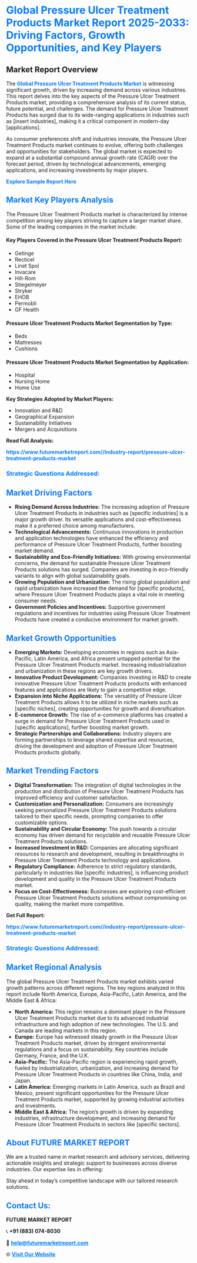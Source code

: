<h1 style="color: #007BFF;">Global Pressure Ulcer Treatment Products Market Report 2025-2033: Driving Factors, Growth Opportunities, and Key Players</h1>

<section id="overview">
<h2>Market Report Overview</h2>
<p>The <a href="https://www.futuremarketreport.com//industry-report/pressure-ulcer-treatment-products-market" style="color: #007BFF; text-decoration: none;"><strong>Global Pressure Ulcer Treatment Products Market</strong></a> is witnessing significant growth, driven by increasing demand across various industries. This report delves into the key aspects of the Pressure Ulcer Treatment Products market, providing a comprehensive analysis of its current status, future potential, and challenges. The demand for Pressure Ulcer Treatment Products has surged due to its wide-ranging applications in industries such as [insert industries], making it a critical component in modern-day [applications].</p>
<p>As consumer preferences shift and industries innovate, the Pressure Ulcer Treatment Products market continues to evolve, offering both challenges and opportunities for stakeholders. The global market is expected to expand at a substantial compound annual growth rate (CAGR) over the forecast period, driven by technological advancements, emerging applications, and increasing investments by major players.</p>
</section>

<section id="overview">
<p><a href="https://www.futuremarketreport.com//request-sample/reportId=55229" style="color: #007BFF; text-decoration: none;"><strong>Explore Sample Report Here</strong></a></p>
</section>

<section id="key-players">
<h2 style="color: #007BFF;">Market Key Players Analysis</h2>
<p>The Pressure Ulcer Treatment Products market is characterized by intense competition among key players striving to capture a larger market share. Some of the leading companies in the market include:</p>
<h4>Key Players Covered in the Pressure Ulcer Treatment Products Report:</h4>
<ul><li>Getinge</li><li>Recticel</li><li>Linet Spol</li><li>Invacare</li><li>Hill-Rom</li><li>Stiegelmeyer</li><li>Stryker</li><li>EHOB</li><li>Permobli</li><li>GF Health</li></ul>
<h4>Pressure Ulcer Treatment Products Market Segmentation by Type:</h4>
<ul><li>Beds</li><li>Mattresses</li><li>Cushions</li></ul>

<h4>Pressure Ulcer Treatment Products Market Segmentation by Application:</h4>
<ul><li>Hospital</li><li>Nursing Home</li><li>Home Use</li></ul>
<p><strong>Key Strategies Adopted by Market Players:</strong></p>
<ul>
<li>Innovation and R&D</li>
<li>Geographical Expansion</li>
<li>Sustainability Initiatives</li>
<li>Mergers and Acquisitions</li>
</ul>
</section>

<section>
<p><strong>Read Full Analysis: </strong></p><a href="https://www.futuremarketreport.com//industry-report/pressure-ulcer-treatment-products-market" style="color: #007BFF; text-decoration: none;"><strong>https://www.futuremarketreport.com//industry-report/pressure-ulcer-treatment-products-market</strong></a>
<h3 style="color: #007BFF;">Strategic Questions Addressed:</h3>
</section>

<section id="driving-factors">
<h2 style="color: #007BFF;">Market Driving Factors</h2>
<ul>
<li><strong>Rising Demand Across Industries:</strong> The increasing adoption of Pressure Ulcer Treatment Products in industries such as [specific industries] is a major growth driver. Its versatile applications and cost-effectiveness make it a preferred choice among manufacturers.</li>
<li><strong>Technological Advancements:</strong> Continuous innovations in production and application technologies have enhanced the efficiency and performance of Pressure Ulcer Treatment Products, further boosting market demand.</li>
<li><strong>Sustainability and Eco-Friendly Initiatives:</strong> With growing environmental concerns, the demand for sustainable Pressure Ulcer Treatment Products solutions has surged. Companies are investing in eco-friendly variants to align with global sustainability goals.</li>
<li><strong>Growing Population and Urbanization:</strong> The rising global population and rapid urbanization have increased the demand for [specific products], where Pressure Ulcer Treatment Products plays a vital role in meeting consumer needs.</li>
<li><strong>Government Policies and Incentives:</strong> Supportive government regulations and incentives for industries using Pressure Ulcer Treatment Products have created a conducive environment for market growth.</li>
</ul>
</section>

<section id="growth-opportunities">
<h2 style="color: #007BFF;">Market Growth Opportunities</h2>
<ul>
<li><strong>Emerging Markets:</strong> Developing economies in regions such as Asia-Pacific, Latin America, and Africa present untapped potential for the Pressure Ulcer Treatment Products market. Increasing industrialization and urbanization in these regions are key growth drivers.</li>
<li><strong>Innovative Product Development:</strong> Companies investing in R&D to create innovative Pressure Ulcer Treatment Products products with enhanced features and applications are likely to gain a competitive edge.</li>
<li><strong>Expansion into Niche Applications:</strong> The versatility of Pressure Ulcer Treatment Products allows it to be utilized in niche markets such as [specific niches], creating opportunities for growth and diversification.</li>
<li><strong>E-commerce Growth:</strong> The rise of e-commerce platforms has created a surge in demand for Pressure Ulcer Treatment Products used in [specific applications], further boosting market growth.</li>
<li><strong>Strategic Partnerships and Collaborations:</strong> Industry players are forming partnerships to leverage shared expertise and resources, driving the development and adoption of Pressure Ulcer Treatment Products products globally.</li>
</ul>
</section>

<section id="trending-factors">
<h2 style="color: #007BFF;">Market Trending Factors</h2>
<ul>
<li><strong>Digital Transformation:</strong> The integration of digital technologies in the production and distribution of Pressure Ulcer Treatment Products has improved efficiency and customer satisfaction.</li>
<li><strong>Customization and Personalization:</strong> Consumers are increasingly seeking personalized Pressure Ulcer Treatment Products solutions tailored to their specific needs, prompting companies to offer customizable options.</li>
<li><strong>Sustainability and Circular Economy:</strong> The push towards a circular economy has driven demand for recyclable and reusable Pressure Ulcer Treatment Products solutions.</li>
<li><strong>Increased Investment in R&D:</strong> Companies are allocating significant resources to research and development, resulting in breakthroughs in Pressure Ulcer Treatment Products technology and applications.</li>
<li><strong>Regulatory Compliance:</strong> Adherence to strict regulatory standards, particularly in industries like [specific industries], is influencing product development and quality in the Pressure Ulcer Treatment Products market.</li>
<li><strong>Focus on Cost-Effectiveness:</strong> Businesses are exploring cost-efficient Pressure Ulcer Treatment Products solutions without compromising on quality, making the market more competitive.</li>
</ul>
</section>

<section>
<p><strong>Get Full Report: </strong></p><a href="https://www.futuremarketreport.com//industry-report/pressure-ulcer-treatment-products-market" style="color: #007BFF; text-decoration: none;"><strong>https://www.futuremarketreport.com//industry-report/pressure-ulcer-treatment-products-market</strong></a>
<h3 style="color: #007BFF;">Strategic Questions Addressed:</h3>
</section>


<section id="regional-analysis">
<h2 style="color: #007BFF;">Market Regional Analysis</h2>
<p>The global Pressure Ulcer Treatment Products market exhibits varied growth patterns across different regions. The key regions analyzed in this report include North America, Europe, Asia-Pacific, Latin America, and the Middle East & Africa:</p>
<ul>
<li><strong>North America:</strong> This region remains a dominant player in the Pressure Ulcer Treatment Products market due to its advanced industrial infrastructure and high adoption of new technologies. The U.S. and Canada are leading markets in this region.</li>
<li><strong>Europe:</strong> Europe has witnessed steady growth in the Pressure Ulcer Treatment Products market, driven by stringent environmental regulations and a focus on sustainability. Key countries include Germany, France, and the U.K.</li>
<li><strong>Asia-Pacific:</strong> The Asia-Pacific region is experiencing rapid growth, fueled by industrialization, urbanization, and increasing demand for Pressure Ulcer Treatment Products in countries like China, India, and Japan.</li>
<li><strong>Latin America:</strong> Emerging markets in Latin America, such as Brazil and Mexico, present significant opportunities for the Pressure Ulcer Treatment Products market, supported by growing industrial activities and investments.</li>
<li><strong>Middle East & Africa:</strong> The region’s growth is driven by expanding industries, infrastructure development, and increasing demand for Pressure Ulcer Treatment Products in sectors like [specific sectors].</li>
</ul>
</section>

<footer>
<h2 style="color: #007BFF;">About FUTURE MARKET REPORT</h2>
<p>We are a trusted name in market research and advisory services, delivering actionable insights and strategic support to businesses across diverse industries. Our expertise lies in offering:</p>

<p>Stay ahead in today’s competitive landscape with our tailored research solutions.</p>

<h2 style="color: #007BFF;">Contact Us:</h2>
<p><strong>FUTURE MARKET REPORT</strong></p>
<p>📞 <strong>+91 (883) 074-8030</strong></p>
<p>📧 <strong><a href="mailto:help@futuremarketreport.com" style="color: #007BFF;">help@futuremarketreport.com</a></strong></p>
<p>🌐 <strong><a href="https://www.futuremarketreport.com/" style="color: #007BFF;">Visit Our Website</a></strong></p>
</footer>